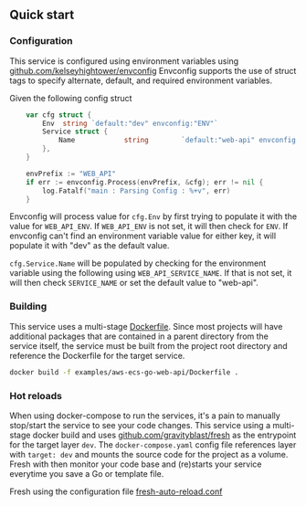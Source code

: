 

## Quick start

### Configuration 
This service is configured using environment variables using [github.com/kelseyhightower/envconfig](https://github.com/kelseyhightower/envconfig) 
Envconfig supports the use of struct tags to specify alternate, default, and required environment variables.

Given the following config struct
```go
	var cfg struct {
		Env  string `default:"dev" envconfig:"ENV"`
		Service struct {
			Name            string        `default:"web-api" envconfig:"SERVICE_NAME"`
        },
    }

    envPrefix := "WEB_API"
	if err := envconfig.Process(envPrefix, &cfg); err != nil {
		log.Fatalf("main : Parsing Config : %+v", err)
	}
```


Envconfig will process value for `cfg.Env` by first trying to populate it with the value for `WEB_API_ENV`. If `WEB_API_ENV` 
is not set, it will then check for `ENV`. If envconfig can't find an environment variable value for either key, it will 
populate it with "dev" as the default value. 

`cfg.Service.Name` will be populated by checking for the environment variable using the following using `WEB_API_SERVICE_NAME`. 
 If that is not set, it will then check `SERVICE_NAME` or set the default value to "web-api".


### Building 

This service uses a multi-stage [Dockerfile](https://github.com/juiicesb/devops/blob/master/examples/aws-ecs-go-web-api/Dockerfile).
Since most projects will have additional packages that are contained in a parent directory from the service itself, the 
service must be built from the project root directory and reference the Dockerfile for the target service.  

```bash
docker build -f examples/aws-ecs-go-web-api/Dockerfile .
```

### Hot reloads 
When using docker-compose to run the services, it's a pain to manually stop/start the service to see your code changes. 
This service using a multi-stage docker build and uses [github.com/gravityblast/fresh](https://github.com/gravityblast/fresh) 
as the entrypoint for the target layer `dev`. The `docker-compose.yaml` config file references layer with `target: dev` 
and mounts the source code for the project as a volume. Fresh with then monitor your code base and (re)starts your 
service everytime you save a Go or template file. 

Fresh using the configuration file [fresh-auto-reload.conf](https://github.com/juiicesb/devops/blob/master/configs/fresh-auto-reload.conf)
